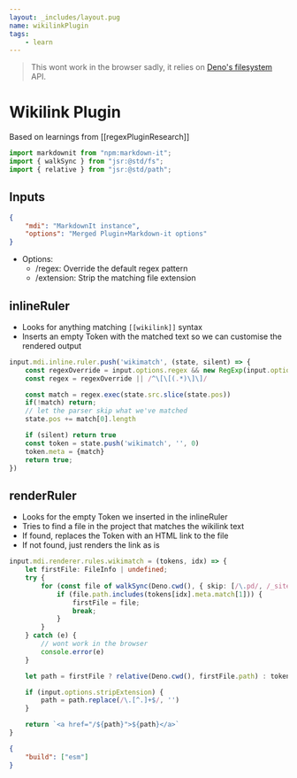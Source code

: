 ```yaml
---
layout: _includes/layout.pug
name: wikilinkPlugin
tags: 
    - learn
---
```


> This wont work in the browser sadly, it relies on [Deno's filesystem](https://deno.land/manual/runtime/file_system) API.

# Wikilink Plugin
Based on learnings from [[regexPluginResearch]]

```ts
import markdownit from "npm:markdown-it";
import { walkSync } from "jsr:@std/fs";
import { relative } from "jsr:@std/path";
```

## Inputs
```json skip
{
    "mdi": "MarkdownIt instance",
    "options": "Merged Plugin+Markdown-it options"
}
```
- Options:
  - /regex:     Override the default regex pattern
  - /extension: Strip the matching file extension

## inlineRuler
- Looks for anything matching `[[wikilink]]` syntax
- Inserts an empty Token with the matched text so we can customise the rendered output

```ts
input.mdi.inline.ruler.push('wikimatch', (state, silent) => {
    const regexOverride = input.options.regex && new RegExp(input.options.regex)
    const regex = regexOverride || /^\[\[(.*)\]\]/

    const match = regex.exec(state.src.slice(state.pos))
    if(!match) return;
    // let the parser skip what we've matched
    state.pos += match[0].length

    if (silent) return true
    const token = state.push('wikimatch', '', 0)
    token.meta = {match}
    return true;
})
```

## renderRuler
- Looks for the empty Token we inserted in the inlineRuler
- Tries to find a file in the project that matches the wikilink text
- If found, replaces the Token with an HTML link to the file
- If not found, just renders the link as is
```ts
input.mdi.renderer.rules.wikimatch = (tokens, idx) => {
    let firstFile: FileInfo | undefined;
    try {
        for (const file of walkSync(Deno.cwd(), { skip: [/\.pd/, /_site/]})) {
            if (file.path.includes(tokens[idx].meta.match[1])) {
                firstFile = file;
                break;
            }
        }
    } catch (e) {
        // wont work in the browser
        console.error(e)
    }

    let path = firstFile ? relative(Deno.cwd(), firstFile.path) : tokens[idx].meta.match[1];

    if (input.options.stripExtension) {
        path = path.replace(/\.[^.]+$/, '')
    }

    return `<a href="/${path}">${path}</a>`
}
```

```json
{
    "build": ["esm"]
}
```
